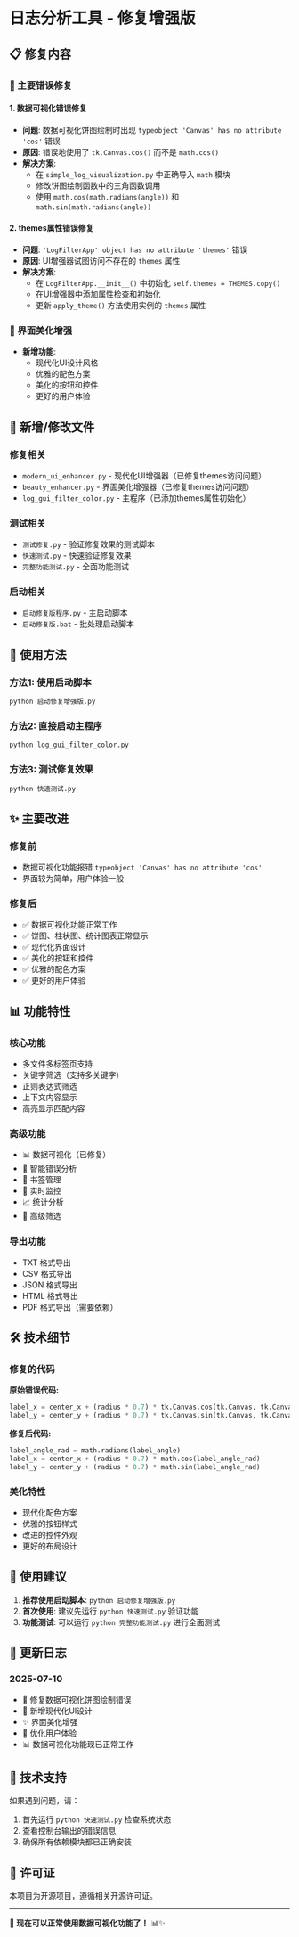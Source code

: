 # 日志分析工具 - 修复增强版

## 📋 修复内容

### 🔧 主要错误修复

#### 1. 数据可视化错误修复
- **问题**: 数据可视化饼图绘制时出现 `typeobject 'Canvas' has no attribute 'cos'` 错误
- **原因**: 错误地使用了 `tk.Canvas.cos()` 而不是 `math.cos()`
- **解决方案**: 
  - 在 `simple_log_visualization.py` 中正确导入 `math` 模块
  - 修改饼图绘制函数中的三角函数调用
  - 使用 `math.cos(math.radians(angle))` 和 `math.sin(math.radians(angle))`

#### 2. themes属性错误修复
- **问题**: `'LogFilterApp' object has no attribute 'themes'` 错误
- **原因**: UI增强器试图访问不存在的 `themes` 属性
- **解决方案**:
  - 在 `LogFilterApp.__init__()` 中初始化 `self.themes = THEMES.copy()`
  - 在UI增强器中添加属性检查和初始化
  - 更新 `apply_theme()` 方法使用实例的 `themes` 属性

### 🎨 界面美化增强
- **新增功能**: 
  - 现代化UI设计风格
  - 优雅的配色方案
  - 美化的按钮和控件
  - 更好的用户体验

## 📁 新增/修改文件

### 修复相关
- `modern_ui_enhancer.py` - 现代化UI增强器（已修复themes访问问题）
- `beauty_enhancer.py` - 界面美化增强器（已修复themes访问问题）
- `log_gui_filter_color.py` - 主程序（已添加themes属性初始化）

### 测试相关
- `测试修复.py` - 验证修复效果的测试脚本
- `快速测试.py` - 快速验证修复效果
- `完整功能测试.py` - 全面功能测试

### 启动相关
- `启动修复版程序.py` - 主启动脚本
- `启动修复版.bat` - 批处理启动脚本

## 🚀 使用方法

### 方法1: 使用启动脚本
```bash
python 启动修复增强版.py
```

### 方法2: 直接启动主程序
```bash
python log_gui_filter_color.py
```

### 方法3: 测试修复效果
```bash
python 快速测试.py
```

## ✨ 主要改进

### 修复前
- 数据可视化功能报错 `typeobject 'Canvas' has no attribute 'cos'`
- 界面较为简单，用户体验一般

### 修复后
- ✅ 数据可视化功能正常工作
- ✅ 饼图、柱状图、统计图表正常显示
- ✅ 现代化界面设计
- ✅ 美化的按钮和控件
- ✅ 优雅的配色方案
- ✅ 更好的用户体验

## 📊 功能特性

### 核心功能
- 多文件多标签页支持
- 关键字筛选（支持多关键字）
- 正则表达式筛选
- 上下文内容显示
- 高亮显示匹配内容

### 高级功能
- 📊 数据可视化（已修复）
- 🤖 智能错误分析
- 🔖 书签管理
- 📡 实时监控
- 📈 统计分析
- 🎯 高级筛选

### 导出功能
- TXT 格式导出
- CSV 格式导出
- JSON 格式导出
- HTML 格式导出
- PDF 格式导出（需要依赖）

## 🛠️ 技术细节

### 修复的代码
**原始错误代码:**
```python
label_x = center_x + (radius * 0.7) * tk.Canvas.cos(tk.Canvas, tk.Canvas.radians(tk.Canvas, label_angle))
label_y = center_y + (radius * 0.7) * tk.Canvas.sin(tk.Canvas, tk.Canvas.radians(tk.Canvas, label_angle))
```

**修复后代码:**
```python
label_angle_rad = math.radians(label_angle)
label_x = center_x + (radius * 0.7) * math.cos(label_angle_rad)
label_y = center_y + (radius * 0.7) * math.sin(label_angle_rad)
```

### 美化特性
- 现代化配色方案
- 优雅的按钮样式
- 改进的控件外观
- 更好的布局设计

## 🎯 使用建议

1. **推荐使用启动脚本**: `python 启动修复增强版.py`
2. **首次使用**: 建议先运行 `python 快速测试.py` 验证功能
3. **功能测试**: 可以运行 `python 完整功能测试.py` 进行全面测试

## 📝 更新日志

### 2025-07-10
- 🔧 修复数据可视化饼图绘制错误
- 🎨 新增现代化UI设计
- ✨ 界面美化增强
- 🚀 优化用户体验
- 📊 数据可视化功能现已正常工作

## 🤝 技术支持

如果遇到问题，请：
1. 首先运行 `python 快速测试.py` 检查系统状态
2. 查看控制台输出的错误信息
3. 确保所有依赖模块都已正确安装

## 📄 许可证

本项目为开源项目，遵循相关开源许可证。

---

**🎉 现在可以正常使用数据可视化功能了！** 📊✨
